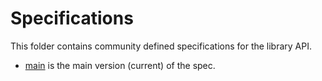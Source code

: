 # Specifications

This folder contains community defined specifications for the library API.

  - [main](spec/main.md) is the main version (current) of the spec.

